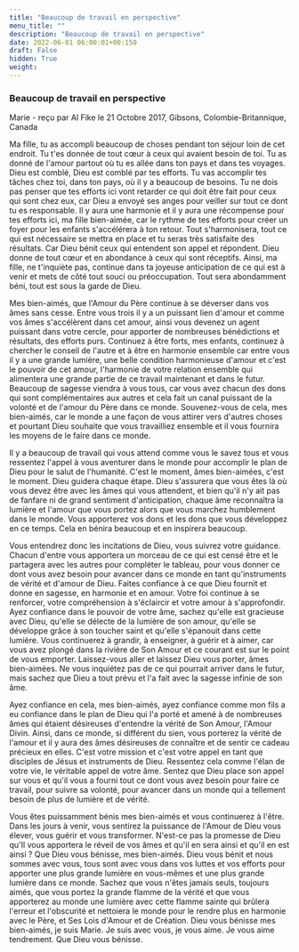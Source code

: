 ```yaml
---
title: "Beaucoup de travail en perspective"
menu_title: ""
description: "Beaucoup de travail en perspective"
date: 2022-06-01 06:00:01+00:150
draft: False
hidden: True
weight:
---
```

### Beaucoup de travail en perspective

Marie - reçu par Al Fike le 21 Octobre 2017, Gibsons, Colombie-Britannique, Canada

Ma fille, tu as accompli beaucoup de choses pendant ton séjour loin de cet endroit. Tu t'es donnée de tout cœur à ceux qui avaient besoin de toi. Tu as donné de l'amour partout où tu es allée dans ton pays et dans tes voyages. Dieu est comblé, Dieu est comblé par tes efforts. Tu vas accomplir tes tâches chez toi, dans ton pays, où il y a beaucoup de besoins. Tu ne dois pas penser que tes efforts ici vont retarder ce qui doit être fait pour ceux qui sont chez eux, car Dieu a envoyé ses anges pour veiller sur tout ce dont tu es responsable. Il y aura une harmonie et il y aura une récompense pour tes efforts ici, ma fille bien-aimée, car le rythme de tes efforts pour créer un foyer pour les enfants s'accélérera à ton retour. Tout s'harmonisera, tout ce qui est nécessaire se mettra en place et tu seras très satisfaite des résultats. Car Dieu bénit ceux qui entendent son appel et répondent. Dieu donne de tout cœur et en abondance à ceux qui sont réceptifs. Ainsi, ma fille, ne t'inquiète pas, continue dans ta joyeuse anticipation de ce qui est à venir et mets de côté tout souci ou préoccupation. Tout sera abondamment béni, tout est sous la garde de Dieu.

Mes bien-aimés, que l'Amour du Père continue à se déverser dans vos âmes sans cesse. Entre vous trois il y a un puissant lien d'amour et comme vos âmes s'accélèrent dans cet amour, ainsi vous devenez un agent puissant dans votre cercle, pour apporter de nombreuses bénédictions et résultats, des efforts purs. Continuez à être forts, mes enfants, continuez à chercher le conseil de l'autre et à être en harmonie ensemble car entre vous il y a une grande lumière, une belle condition harmonieuse d'amour et c'est le pouvoir de cet amour, l'harmonie de votre relation ensemble qui alimentera une grande partie de ce travail maintenant et dans le futur. Beaucoup de sagesse viendra à vous tous, car vous avez chacun des dons qui sont complémentaires aux autres et cela fait un canal puissant de la volonté et de l'amour du Père dans ce monde. Souvenez-vous de cela, mes bien-aimés, car le monde a une façon de vous attirer vers d'autres choses et pourtant Dieu souhaite que vous travailliez ensemble et il vous fournira les moyens de le faire dans ce monde.

Il y a beaucoup de travail qui vous attend comme vous le savez tous et vous ressentez l'appel à vous aventurer dans le monde pour accomplir le plan de Dieu pour le salut de l'humanité. C'est le moment, âmes bien-aimées, c'est le moment. Dieu guidera chaque étape. Dieu s'assurera que vous êtes là où vous devez être avec les âmes qui vous attendent, et bien qu'il n'y ait pas de fanfare ni de grand sentiment d'anticipation, chaque âme reconnaîtra la lumière et l'amour que vous portez alors que vous marchez humblement dans le monde. Vous apporterez vos dons et les dons que vous développez en ce temps. Cela en bénira beaucoup et en inspirera beaucoup.

Vous entendrez donc les incitations de Dieu, vous suivrez votre guidance. Chacun d'entre vous apportera un morceau de ce qui est censé être et le partagera avec les autres pour compléter le tableau, pour vous donner ce dont vous avez besoin pour avancer dans ce monde en tant qu'instruments de vérité et d'amour de Dieu. Faites confiance à ce que Dieu fournit et donne en sagesse, en harmonie et en amour. Votre foi continue à se renforcer, votre compréhension à s'éclaircir et votre amour à s'approfondir. Ayez confiance dans le pouvoir de votre âme, sachez qu'elle est gracieuse avec Dieu, qu'elle se délecte de la lumière de son amour, qu'elle se développe grâce à son toucher saint et qu'elle s'épanouit dans cette lumière. Vous continuerez à grandir, à enseigner, à guérir et à aimer, car vous avez plongé dans la rivière de Son Amour et ce courant est sur le point de vous emporter. Laissez-vous aller et laissez Dieu vous porter, âmes bien-aimées. Ne vous inquiétez pas de ce qui pourrait arriver dans le futur, mais sachez que Dieu a tout prévu et l'a fait avec la sagesse infinie de son âme. 

Ayez confiance en cela, mes bien-aimés, ayez confiance comme mon fils a eu confiance dans le plan de Dieu qui l'a porté et amené à de nombreuses âmes qui étaient désireuses d'entendre la vérité de Son Amour, l'Amour Divin. Ainsi, dans ce monde, si différent du sien, vous porterez la vérité de l'amour et il y aura des âmes désireuses de connaître et de sentir ce cadeau précieux en elles. C'est votre mission et c'est votre appel en tant que disciples de Jésus et instruments de Dieu. Ressentez cela comme l'élan de votre vie, le véritable appel de votre âme. Sentez que Dieu place son appel sur vous et qu'il vous a fourni tout ce dont vous avez besoin pour faire ce travail, pour suivre sa volonté, pour avancer dans un monde qui a tellement besoin de plus de lumière et de vérité.

Vous êtes puissamment bénis mes bien-aimés et vous continuerez à l'être. Dans les jours à venir, vous sentirez la puissance de l'Amour de Dieu vous élever, vous guérir et vous transformer. N'est-ce pas la promesse de Dieu qu'Il vous apportera le réveil de vos âmes et qu'il en sera ainsi et qu'il en est ainsi ? Que Dieu vous bénisse, mes bien-aimés. Dieu vous bénit et nous sommes avec vous, tous sont avec vous dans vos luttes et vos efforts pour apporter une plus grande lumière en vous-mêmes et une plus grande lumière dans ce monde. Sachez que vous n'êtes jamais seuls, toujours aimés, que vous portez la grande flamme de la vérité et que vous apporterez au monde une lumière avec cette flamme sainte qui brûlera l'erreur et l'obscurité et nettoiera le monde pour le rendre plus en harmonie avec le Père, et Ses Lois d'Amour et de Création. Dieu vous bénisse mes bien-aimés, je suis Marie. Je suis avec vous, je vous aime. Je vous aime tendrement. Que Dieu vous bénisse.
